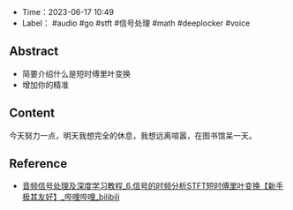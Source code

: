 - Time：2023-06-17 10:49
- Label： #audio #go #stft #信号处理 #math #deeplocker #voice

## Abstract

- 简要介绍什么是短时傅里叶变换
- 增加你的精准

## Content

今天努力一点，明天我想完全的休息，我想远离喧嚣，在图书馆呆一天。

## Reference

- [音频信号处理及深度学习教程_6.信号的时频分析STFT短时傅里叶变换【新手极其友好】_哔哩哔哩_bilibili](https://www.bilibili.com/video/BV1P3411o7FD/?spm_id_from=333.337.search-card.all.click&vd_source=25509bb582bc4a25d86d871d5cdffca3)
